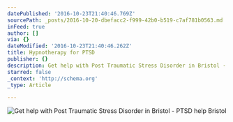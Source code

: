 ```yaml
---
datePublished: '2016-10-23T21:40:46.769Z'
sourcePath: _posts/2016-10-20-dbefacc2-f999-42b0-b519-c7af781b0563.md
inFeed: true
author: []
via: {}
dateModified: '2016-10-23T21:40:46.262Z'
title: Hypnotherapy for PTSD
publisher: {}
description: Get help with Post Traumatic Stress Disorder in Bristol - PTSD help Bristol
starred: false
_context: 'http://schema.org'
_type: Article

---
```

![Get help with Post Traumatic Stress Disorder in Bristol - PTSD help Bristol](https://the-grid-user-content.s3-us-west-2.amazonaws.com/e9d6061c-b339-48db-910c-a99828f30977.jpg)